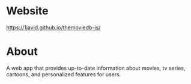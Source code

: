 # Website
https://1javid.github.io/themoviedb-js/
# About
A web app that provides up-to-date information about movies, tv series, cartoons, and personalized features for users.
